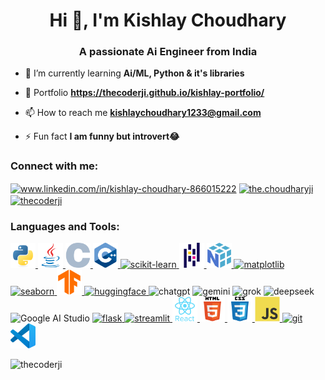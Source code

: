 <h1 align="center">Hi 👋, I'm Kishlay Choudhary</h1>
<h3 align="center">A passionate Ai Engineer from India</h3>


- 🌱 I’m currently learning **Ai/ML, Python & it's libraries**

- 📄 Portfolio **https://thecoderji.github.io/kishlay-portfolio/**

- 📫 How to reach me **kishlaychoudhary1233@gmail.com**

- ⚡ Fun fact **I am funny but introvert😂**

<h3 align="left">Connect with me:</h3>
<p align="left">
<a href="https://linkedin.com/in/www.linkedin.com/in/kishlay-choudhary-866015222" target="blank"><img align="center" src="https://raw.githubusercontent.com/rahuldkjain/github-profile-readme-generator/master/src/images/icons/Social/linked-in-alt.svg" alt="www.linkedin.com/in/kishlay-choudhary-866015222" height="30" width="40" /></a>
<a href="https://instagram.com/the.choudharyji" target="blank"><img align="center" src="https://raw.githubusercontent.com/rahuldkjain/github-profile-readme-generator/master/src/images/icons/Social/instagram.svg" alt="the.choudharyji" height="30" width="40" /></a>
<a href="https://www.leetcode.com/thecoderji" target="blank"><img align="center" src="https://raw.githubusercontent.com/rahuldkjain/github-profile-readme-generator/master/src/images/icons/Social/leet-code.svg" alt="thecoderji" height="30" width="40" /></a>
</p>

<h3 align="left">Languages and Tools:</h3>
<p align="left"> 
  <!-- Core Programming -->
  <a href="https://www.python.org" target="_blank"> 
    <img src="https://raw.githubusercontent.com/devicons/devicon/master/icons/python/python-original.svg" alt="python" width="40" height="40"/> 
  </a>
  <a href="https://www.java.com" target="_blank"> 
    <img src="https://raw.githubusercontent.com/devicons/devicon/master/icons/java/java-original.svg" alt="java" width="40" height="40"/> 
  </a>
  <a href="https://www.cprogramming.com/" target="_blank"> 
    <img src="https://raw.githubusercontent.com/devicons/devicon/master/icons/c/c-original.svg" alt="c" width="40" height="40"/> 
  </a>
  <a href="https://www.w3schools.com/cpp/" target="_blank"> 
    <img src="https://raw.githubusercontent.com/devicons/devicon/master/icons/cplusplus/cplusplus-original.svg" alt="cplusplus" width="40" height="40"/> 
  </a>

  <!-- AI / ML Libraries -->
  <a href="https://scikit-learn.org/" target="_blank">
    <img src="https://upload.wikimedia.org/wikipedia/commons/0/05/Scikit_learn_logo_small.svg" alt="scikit-learn" width="40" height="40" />
  </a>
  <a href="https://pandas.pydata.org/" target="_blank">
    <img src="https://raw.githubusercontent.com/devicons/devicon/master/icons/pandas/pandas-original.svg" alt="pandas" width="40" height="40" />
  </a>
  <a href="https://numpy.org/" target="_blank">
    <img src="https://raw.githubusercontent.com/devicons/devicon/master/icons/numpy/numpy-original.svg" alt="numpy" width="40" height="40" />
  </a>
  <a href="https://matplotlib.org/" target="_blank">
    <img src="https://matplotlib.org/stable/_static/images/logo2.svg" alt="matplotlib" width="40" height="40" />
  </a>
  <a href="https://seaborn.pydata.org/" target="_blank">
    <img src="https://seaborn.pydata.org/_static/logo-wide-lightbg.svg" alt="seaborn" width="70" height="40" />
  </a>
  <a href="https://www.tensorflow.org/" target="_blank"> 
    <img src="https://raw.githubusercontent.com/devicons/devicon/master/icons/tensorflow/tensorflow-original.svg" alt="tensorflow" width="40" height="40"/> 
  </a>

  <!-- LLM Platforms -->
  <a href="https://huggingface.co/" target="_blank">
    <img src="https://huggingface.co/front/assets/huggingface_logo-noborder.svg" alt="huggingface" width="40" height="40"/>
  </a>
  <img src="https://upload.wikimedia.org/wikipedia/commons/0/04/ChatGPT_logo.svg" alt="chatgpt" width="40" height="40" title="ChatGPT" />
  <img src="https://cdn.iconscout.com/icon/free/png-256/free-google-gemini-11747657-9476105.png" alt="gemini" width="40" height="40" title="Gemini" />
  <img src="https://seeklogo.com/images/G/grok-logo-66F4E38979-seeklogo.com.png" alt="grok" width="40" height="40" title="Grok" />
  <img src="https://deepseek.com/favicon.ico" alt="deepseek" width="40" height="40" title="DeepSeek" />
  <img src="https://storage.googleapis.com/gweb-uniblog-publish-prod/original_images/AI_Studio_Logo.png" alt="Google AI Studio" width="70" height="40" title="Google AI Studio" />

  <!-- Web / Backend -->
  <a href="https://flask.palletsprojects.com/" target="_blank">
    <img src="https://www.vectorlogo.zone/logos/pocoo_flask/pocoo_flask-icon.svg" alt="flask" width="40" height="40"/>
  </a>
  <a href="https://streamlit.io/" target="_blank">
    <img src="https://streamlit.io/images/brand/streamlit-logo-primary-colormark-darktext.png" alt="streamlit" width="80" height="40"/>
  </a>
  <a href="https://reactjs.org/" target="_blank">
    <img src="https://raw.githubusercontent.com/devicons/devicon/master/icons/react/react-original-wordmark.svg" alt="react" width="40" height="40"/>
  </a>

  <!-- Frontend -->
  <a href="https://www.w3.org/html/" target="_blank">
    <img src="https://raw.githubusercontent.com/devicons/devicon/master/icons/html5/html5-original-wordmark.svg" alt="html5" width="40" height="40"/>
  </a>
  <a href="https://www.w3schools.com/css/" target="_blank">
    <img src="https://raw.githubusercontent.com/devicons/devicon/master/icons/css3/css3-original-wordmark.svg" alt="css3" width="40" height="40"/>
  </a>
  <a href="https://developer.mozilla.org/en-US/docs/Web/JavaScript" target="_blank">
    <img src="https://raw.githubusercontent.com/devicons/devicon/master/icons/javascript/javascript-original.svg" alt="javascript" width="40" height="40"/>
  </a>

  <!-- Tools -->
  <a href="https://git-scm.com/" target="_blank">
    <img src="https://www.vectorlogo.zone/logos/git-scm/git-scm-icon.svg" alt="git" width="40" height="40"/>
  </a>
  <a href="https://code.visualstudio.com/" target="_blank">
    <img src="https://raw.githubusercontent.com/devicons/devicon/master/icons/vscode/vscode-original.svg" alt="vscode" width="40" height="40"/>
  </a>
</p>


<p><img align="left" src="https://github-readme-stats.vercel.app/api/top-langs?username=thecoderji&show_icons=true&locale=en&layout=compact" alt="thecoderji" /></p>


